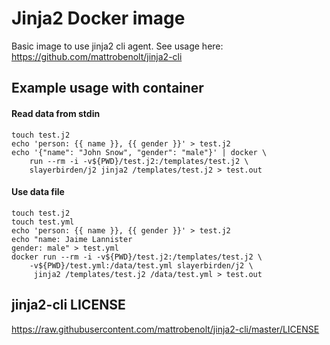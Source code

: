 # Jinja2 Docker image

Basic image to use jinja2 cli agent. See usage here: https://github.com/mattrobenolt/jinja2-cli

## Example usage with container

#### Read data from stdin

    touch test.j2
    echo 'person: {{ name }}, {{ gender }}' > test.j2
    echo '{"name": "John Snow", "gender": "male"}' | docker \
        run --rm -i -v${PWD}/test.j2:/templates/test.j2 \
        slayerbirden/j2 jinja2 /templates/test.j2 > test.out

#### Use data file
    
    touch test.j2
    touch test.yml
    echo 'person: {{ name }}, {{ gender }}' > test.j2
    echo "name: Jaime Lannister
    gender: male" > test.yml
    docker run --rm -i -v${PWD}/test.j2:/templates/test.j2 \
        -v${PWD}/test.yml:/data/test.yml slayerbirden/j2 \
         jinja2 /templates/test.j2 /data/test.yml > test.out

## jinja2-cli LICENSE

https://raw.githubusercontent.com/mattrobenolt/jinja2-cli/master/LICENSE
